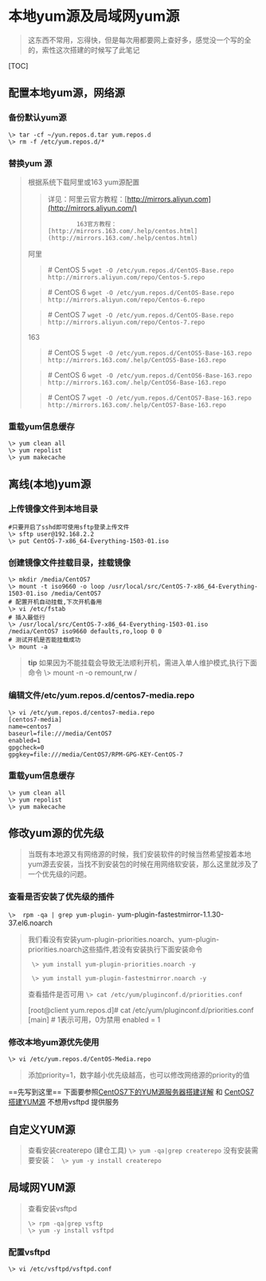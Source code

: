 # 本地yum源及局域网yum源
> 这东西不常用，忘得快，但是每次用都要网上查好多，感觉没一个写的全的，索性这次搭建的时候写了此笔记

[TOC]


## 配置本地yum源，网络源
### 备份默认yum源
```
\> tar -cf ~/yun.repos.d.tar yum.repos.d
\> rm -f /etc/yum.repos.d/*
```
### 替换yum 源
> 根据系统下载阿里或163 yum源配置
>
> > 详见：阿里云官方教程：[http://mirrors.aliyun.com](http://mirrors.aliyun.com/)
> >
> > 			163官方教程：[http://mirrors.163.com/.help/centos.html](http://mirrors.163.com/.help/centos.html)
>
> 阿里
>
> > \# CentOS 5
> > ```wget -O /etc/yum.repos.d/CentOS-Base.repo http://mirrors.aliyun.com/repo/Centos-5.repo ```
>
> >  \# CentOS 6
> >  ```wget -O /etc/yum.repos.d/CentOS-Base.repo http://mirrors.aliyun.com/repo/Centos-6.repo ```
>
> > \# CentOS 7
> > ```wget -O /etc/yum.repos.d/CentOS-Base.repo http://mirrors.aliyun.com/repo/Centos-7.repo ```
>
> 163
>
> > \# CentOS 5
> > ```wget -O /etc/yum.repos.d/CentOS5-Base-163.repo http://mirrors.163.com/.help/CentOS5-Base-163.repo```
>
> > \# CentOS 6
> > ```wget -O /etc/yum.repos.d/CentOS6-Base-163.repo http://mirrors.163.com/.help/CentOS6-Base-163.repo```
>
> > \# CentOS 7
> > ```wget -O /etc/yum.repos.d/CentOS7-Base-163.repo http://mirrors.163.com/.help/CentOS7-Base-163.repo```

### 重载yum信息缓存
```
\> yum clean all
\> yum repolist
\> yum makecache
```

## 离线(本地)yum源

### 上传镜像文件到本地目录

```
#只要开启了sshd即可使用sftp登录上传文件
\> sftp user@192.168.2.2
\> put CentOS-7-x86_64-Everything-1503-01.iso
```

### 创建镜像文件挂载目录，挂载镜像

```
\> mkdir /media/CentOS7
\> mount -t iso9660 -o loop /usr/local/src/CentOS-7-x86_64-Everything-1503-01.iso /media/CentOS7
# 配置开机自动挂载,下次开机备用
\> vi /etc/fstab
# 插入最低行
\> /usr/local/src/CentOS-7-x86_64-Everything-1503-01.iso /media/CentOS7 iso9660 defaults,ro,loop 0 0
# 测试开机是否能挂载成功
\> mount -a
```
> **tip**
> 	如果因为不能挂载会导致无法顺利开机，需进入单人维护模式,执行下面命令
> 	\\> mount -n -o remount,rw /

### 编辑文件/etc/yum.repos.d/centos7-media.repo
```
\> vi /etc/yum.repos.d/centos7-media.repo
[centos7-media]
name=centos7
baseurl=file:///media/CentOS7
enabled=1
gpgcheck=0
gpgkey=file:///media/CentOS7/RPM-GPG-KEY-CentOS-7
```
### 重载yum信息缓存
```
\> yum clean all
\> yum repolist
\> yum makecache
```


## 修改yum源的优先级
> 当既有本地源又有网络源的时候，我们安装软件的时候当然希望按着本地yum源去安装，当找不到安装包的时候在用网络软安装，那么这里就涉及了一个优先级的问题。
>

### 查看是否安装了优先级的插件
```\>  rpm -qa | grep yum-plugin-```
yum-plugin-fastestmirror-1.1.30-37.el6.noarch

> 我们看没有安装yum-plugin-priorities.noarch、yum-plugin-priorities.noarch这些插件,若没有安装执行下面安装命令
>
> ``` \> yum install yum-plugin-priorities.noarch -y```
>
> ``` \> yum install yum-plugin-fastestmirror.noarch -y```
>
> 查看插件是否可用
> ```\> cat /etc/yum/pluginconf.d/priorities.conf```
>
> [root@client yum.repos.d]# cat /etc/yum/pluginconf.d/priorities.conf
> [main]
> \# 1表示可用，0为禁用 
> enabled = 1

### 修改本地yum源优先使用

``` \> vi /etc/yum.repos.d/CentOS-Media.repo ```
> 添加priority=1，数字越小优先级越高，也可以修改网络源的priority的值



==先写到这里==
下面要参照[CentOS7下的YUM源服务器搭建详解](https://blog.csdn.net/u012402276/article/details/53158682)
和 [CentOS7搭建YUM源](https://www.jianshu.com/p/bd81e449068a)
不想用vsftpd 提供服务

## 自定义YUM源
> 查看安装createrepo (建仓工具)
> ```\> yum -qa|grep createrepo```
> 没有安装需要安装：
> ``` \> yum -y install createrepo```
>


## 局域网YUM源
> 查看安装vsftpd
>
> ```
> \> rpm -qa|grep vsftp
> \> yum -y install vsftpd
> ```
>

### 配置vsftpd
```\> vi /etc/vsftpd/vsftpd.conf```